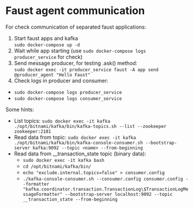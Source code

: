 # Faust agent communication

For check communication of separated faust applications:
1) Start faust apps and kafka<br>
`sudo docker-compose up -d`
2) Wait while app starting (use `sudo docker-compose logs producer_service` for check)
3) Send message producer, for testing .ask() method:<br>
`sudo docker exec -it producer_service faust -A app send @producer_agent "Hello Faust"`
4) Check logs in producer and consumer:
- `sudo docker-compose logs producer_service`
- `sudo docker-compose logs consumer_service`

Some hints:
- List topics: `sudo docker exec -it kafka ./opt/bitnami/kafka/bin/kafka-topics.sh --list --zookeeper zookeeper:2181`
- Read data from topic: `sudo docker exec -it kafka ./opt/bitnami/kafka/bin/kafka-console-consumer.sh --bootstrap-server kafka:9092 --topic <name> --from-beginning`
- Read data from __transaction_state topic (binary data):
  - `sudo docker exec -it kafka bash`
  - `cd /opt/bitnami/kafka/bin/`
  - `echo "exclude.internal.topics=false" > consumer.config`
  - `./kafka-console-consumer.sh --consumer.config consumer.config --formatter "kafka.coordinator.transaction.TransactionLog\$TransactionLogMessageFormatter" --bootstrap-server localhost:9092 --topic __transaction_state --from-beginning`
